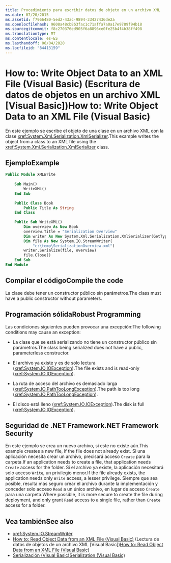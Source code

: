 ```yaml
---
title: Procedimiento para escribir datos de objeto en un archivo XML
ms.date: 07/20/2015
ms.assetid: f7966480-5ed2-43ac-9894-33427436de2a
ms.openlocfilehash: 9608a48cb8b3fac1c71affa7a0a17e9789f94b18
ms.sourcegitcommit: f8c270376ed905f6a8896ce0fe25b4f4b38ff498
ms.translationtype: MT
ms.contentlocale: es-ES
ms.lasthandoff: 06/04/2020
ms.locfileid: "84413159"
---
```

# <a name="how-to-write-object-data-to-an-xml-file-visual-basic"></a><span data-ttu-id="b96f6-102">How to: Write Object Data to an XML File (Visual Basic) (Escritura de datos de objetos en un archivo XML [Visual Basic])</span><span class="sxs-lookup"><span data-stu-id="b96f6-102">How to: Write Object Data to an XML File (Visual Basic)</span></span>
<span data-ttu-id="b96f6-103">En este ejemplo se escribe el objeto de una clase en un archivo XML con la clase <xref:System.Xml.Serialization.XmlSerializer>.</span><span class="sxs-lookup"><span data-stu-id="b96f6-103">This example writes the object from a class to an XML file using the <xref:System.Xml.Serialization.XmlSerializer> class.</span></span>  
  
## <a name="example"></a><span data-ttu-id="b96f6-104">Ejemplo</span><span class="sxs-lookup"><span data-stu-id="b96f6-104">Example</span></span>  
  
```vb  
Public Module XMLWrite  
  
    Sub Main()  
        WriteXML()  
    End Sub  
  
    Public Class Book  
        Public Title As String  
    End Class  
  
    Public Sub WriteXML()  
        Dim overview As New Book  
        overview.Title = "Serialization Overview"  
        Dim writer As New System.Xml.Serialization.XmlSerializer(GetType(Book))  
        Dim file As New System.IO.StreamWriter(  
            "c:\temp\SerializationOverview.xml")  
        writer.Serialize(file, overview)  
        file.Close()  
    End Sub  
End Module  
```  
  
## <a name="compile-the-code"></a><span data-ttu-id="b96f6-105">Compilar el código</span><span class="sxs-lookup"><span data-stu-id="b96f6-105">Compile the code</span></span>  
 <span data-ttu-id="b96f6-106">La clase debe tener un constructor público sin parámetros.</span><span class="sxs-lookup"><span data-stu-id="b96f6-106">The class must have a public constructor without parameters.</span></span>  
  
## <a name="robust-programming"></a><span data-ttu-id="b96f6-107">Programación sólida</span><span class="sxs-lookup"><span data-stu-id="b96f6-107">Robust Programming</span></span>  
 <span data-ttu-id="b96f6-108">Las condiciones siguientes pueden provocar una excepción:</span><span class="sxs-lookup"><span data-stu-id="b96f6-108">The following conditions may cause an exception:</span></span>  
  
- <span data-ttu-id="b96f6-109">La clase que se está serializando no tiene un constructor público sin parámetros.</span><span class="sxs-lookup"><span data-stu-id="b96f6-109">The class being serialized does not have a public, parameterless constructor.</span></span>  
  
- <span data-ttu-id="b96f6-110">El archivo ya existe y es de solo lectura (<xref:System.IO.IOException>).</span><span class="sxs-lookup"><span data-stu-id="b96f6-110">The file exists and is read-only (<xref:System.IO.IOException>).</span></span>  
  
- <span data-ttu-id="b96f6-111">La ruta de acceso del archivo es demasiado larga (<xref:System.IO.PathTooLongException>).</span><span class="sxs-lookup"><span data-stu-id="b96f6-111">The path is too long (<xref:System.IO.PathTooLongException>).</span></span>  
  
- <span data-ttu-id="b96f6-112">El disco está lleno (<xref:System.IO.IOException>).</span><span class="sxs-lookup"><span data-stu-id="b96f6-112">The disk is full (<xref:System.IO.IOException>).</span></span>  
  
## <a name="net-framework-security"></a><span data-ttu-id="b96f6-113">Seguridad de .NET Framework</span><span class="sxs-lookup"><span data-stu-id="b96f6-113">.NET Framework Security</span></span>  
 <span data-ttu-id="b96f6-114">En este ejemplo se crea un nuevo archivo, si este no existe aún.</span><span class="sxs-lookup"><span data-stu-id="b96f6-114">This example creates a new file, if the file does not already exist.</span></span> <span data-ttu-id="b96f6-115">Si una aplicación necesita crear un archivo, precisará acceso `Create` para la carpeta.</span><span class="sxs-lookup"><span data-stu-id="b96f6-115">If an application needs to create a file, that application needs `Create` access for the folder.</span></span> <span data-ttu-id="b96f6-116">Si el archivo ya existe, la aplicación necesitará solo acceso `Write`, un privilegio menor.</span><span class="sxs-lookup"><span data-stu-id="b96f6-116">If the file already exists, the application needs only `Write` access, a lesser privilege.</span></span> <span data-ttu-id="b96f6-117">Siempre que sea posible, resulta más seguro crear el archivo durante la implementación y conceder solo acceso `Read` a un único archivo, en lugar de acceso `Create` para una carpeta.</span><span class="sxs-lookup"><span data-stu-id="b96f6-117">Where possible, it is more secure to create the file during deployment, and only grant `Read` access to a single file, rather than `Create` access for a folder.</span></span>  
  
## <a name="see-also"></a><span data-ttu-id="b96f6-118">Vea también</span><span class="sxs-lookup"><span data-stu-id="b96f6-118">See also</span></span>

- <xref:System.IO.StreamWriter>
- <span data-ttu-id="b96f6-119">[How to: Read Object Data from an XML File (Visual Basic)](how-to-read-object-data-from-an-xml-file.md) (Lectura de datos de objetos de un archivo XML [Visual Basic])</span><span class="sxs-lookup"><span data-stu-id="b96f6-119">[How to: Read Object Data from an XML File (Visual Basic)](how-to-read-object-data-from-an-xml-file.md)</span></span>
- [<span data-ttu-id="b96f6-120">Serialización (Visual Basic)</span><span class="sxs-lookup"><span data-stu-id="b96f6-120">Serialization (Visual Basic)</span></span>](index.md)
